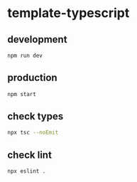 # template-typescript

## development

```sh
npm run dev
```

## production

```sh
npm start
```

## check types

```sh
npx tsc --noEmit
```

## check lint

```sh
npx eslint .
```
